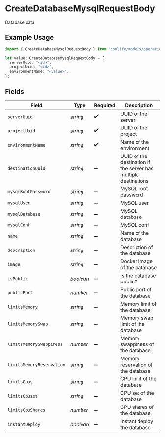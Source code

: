# CreateDatabaseMysqlRequestBody

Database data

## Example Usage

```typescript
import { CreateDatabaseMysqlRequestBody } from "coolify/models/operations";

let value: CreateDatabaseMysqlRequestBody = {
  serverUuid: "<id>",
  projectUuid: "<id>",
  environmentName: "<value>",
};
```

## Fields

| Field                                                           | Type                                                            | Required                                                        | Description                                                     |
| --------------------------------------------------------------- | --------------------------------------------------------------- | --------------------------------------------------------------- | --------------------------------------------------------------- |
| `serverUuid`                                                    | *string*                                                        | :heavy_check_mark:                                              | UUID of the server                                              |
| `projectUuid`                                                   | *string*                                                        | :heavy_check_mark:                                              | UUID of the project                                             |
| `environmentName`                                               | *string*                                                        | :heavy_check_mark:                                              | Name of the environment                                         |
| `destinationUuid`                                               | *string*                                                        | :heavy_minus_sign:                                              | UUID of the destination if the server has multiple destinations |
| `mysqlRootPassword`                                             | *string*                                                        | :heavy_minus_sign:                                              | MySQL root password                                             |
| `mysqlUser`                                                     | *string*                                                        | :heavy_minus_sign:                                              | MySQL user                                                      |
| `mysqlDatabase`                                                 | *string*                                                        | :heavy_minus_sign:                                              | MySQL database                                                  |
| `mysqlConf`                                                     | *string*                                                        | :heavy_minus_sign:                                              | MySQL conf                                                      |
| `name`                                                          | *string*                                                        | :heavy_minus_sign:                                              | Name of the database                                            |
| `description`                                                   | *string*                                                        | :heavy_minus_sign:                                              | Description of the database                                     |
| `image`                                                         | *string*                                                        | :heavy_minus_sign:                                              | Docker Image of the database                                    |
| `isPublic`                                                      | *boolean*                                                       | :heavy_minus_sign:                                              | Is the database public?                                         |
| `publicPort`                                                    | *number*                                                        | :heavy_minus_sign:                                              | Public port of the database                                     |
| `limitsMemory`                                                  | *string*                                                        | :heavy_minus_sign:                                              | Memory limit of the database                                    |
| `limitsMemorySwap`                                              | *string*                                                        | :heavy_minus_sign:                                              | Memory swap limit of the database                               |
| `limitsMemorySwappiness`                                        | *number*                                                        | :heavy_minus_sign:                                              | Memory swappiness of the database                               |
| `limitsMemoryReservation`                                       | *string*                                                        | :heavy_minus_sign:                                              | Memory reservation of the database                              |
| `limitsCpus`                                                    | *string*                                                        | :heavy_minus_sign:                                              | CPU limit of the database                                       |
| `limitsCpuset`                                                  | *string*                                                        | :heavy_minus_sign:                                              | CPU set of the database                                         |
| `limitsCpuShares`                                               | *number*                                                        | :heavy_minus_sign:                                              | CPU shares of the database                                      |
| `instantDeploy`                                                 | *boolean*                                                       | :heavy_minus_sign:                                              | Instant deploy the database                                     |